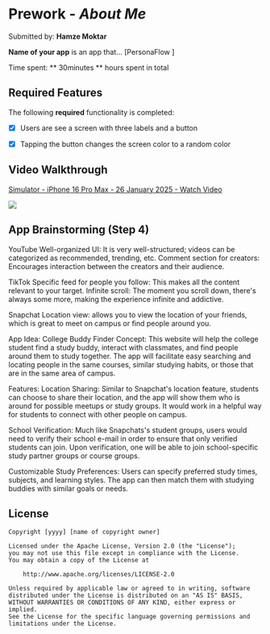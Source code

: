 # Prework - *About Me*

Submitted by: **Hamze Moktar**

**Name of your app** is an app that... [PersonaFlow ] 

Time spent: ** 30minutes ** hours spent in total

## Required Features

The following **required** functionality is completed:

- [x] Users are see a screen with three labels and a button
- [x] Tapping the button changes the screen color to a random color

 
## Video Walkthrough
<div>
    <a href="https://www.loom.com/share/4a2e0259fcf5446c8945b50472456261">
      <p>Simulator - iPhone 16 Pro Max - 26 January 2025 - Watch Video</p>
    </a>
    <a href="https://www.loom.com/share/4a2e0259fcf5446c8945b50472456261">
      <img style="max-width:300px;" src="https://cdn.loom.com/sessions/thumbnails/4a2e0259fcf5446c8945b50472456261-15fe7b7b61537850-full-play.gif">
    </a>
  </div>

  
## App Brainstorming (Step 4)
YouTube
Well-organized UI: It is very well-structured; videos can be categorized as recommended, trending, etc.
Comment section for creators: Encourages interaction between the creators and their audience.

TikTok
Specific feed for people you follow: This makes all the content relevant to your target.
Infinite scroll: The moment you scroll down, there's always some more, making the experience infinite and addictive.

Snapchat
Location view: allows you to view the location of your friends, which is great to meet on campus or find people around you.


App Idea: College Buddy Finder
Concept: This website will help the college student find a study buddy, interact with classmates, and find people around them to study together. The app will facilitate easy searching and locating people in the same courses, similar studying habits, or those that are in the same area of campus.

Features:
Location Sharing: Similar to Snapchat's location feature, students can choose to share their location, and the app will show them who is around for possible meetups or study groups. It would work in a helpful way for students to connect with other people on campus.

School Verification: Much like Snapchats's student groups, users would need to verify their school e-mail in order to ensure that only verified students can join. Upon verification, one will be able to join school-specific study partner groups or course groups.

Customizable Study Preferences: Users can specify preferred study times, subjects, and learning styles. The app can then match them with studying buddies with similar goals or needs.

## License

    Copyright [yyyy] [name of copyright owner]

    Licensed under the Apache License, Version 2.0 (the "License");
    you may not use this file except in compliance with the License.
    You may obtain a copy of the License at

        http://www.apache.org/licenses/LICENSE-2.0

    Unless required by applicable law or agreed to in writing, software
    distributed under the License is distributed on an "AS IS" BASIS,
    WITHOUT WARRANTIES OR CONDITIONS OF ANY KIND, either express or implied.
    See the License for the specific language governing permissions and
    limitations under the License.
